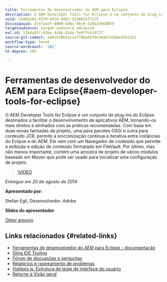```yaml
---
title: Ferramentas de desenvolvedor do AEM para Eclipse
description: O AEM Developer Tools for Eclipse é um conjunto de plug-ins do Eclipse destinados a facilitar o desenvolvimento de aplicativos AEM, tornando-os mais diretos e alinhados com as práticas recomendadas. Com base em duas novas fachadas de projeto, uma para pacotes OSGi e outra para conteúdo JCR, permite a sincronização contínua e iterativa entre instâncias do Eclipse e do AEM. Ele vem com um Navegador de conteúdo que permite a exibição e edição de conteúdo formatado em FileVault. Por último, mas não menos importante, contém uma amostra de projeto de vários módulos baseado em Maven que pode ser usado para inicializar uma configuração de projeto.
uuid: cb4bb28a-8370-4425-b082-3516b35f3125
discoiquuid: dfefaa5f-0800-4d6c-99c0-430b2d960079
targetaudience: target-audience advanced
exl-id: 539da93f-b3be-4c66-81de-fe97fcb19727
source-git-commit: e401bf0b5ac1e7f06a4576e36887358bed352162
workflow-type: tm+mt
source-wordcount: '261'
ht-degree: 10%

---
```


# Ferramentas de desenvolvedor do AEM para Eclipse{#aem-developer-tools-for-eclipse}

O AEM Developer Tools for Eclipse é um conjunto de plug-ins do Eclipse destinados a facilitar o desenvolvimento de aplicativos AEM, tornando-os mais diretos e alinhados com as práticas recomendadas. Com base em duas novas fachadas de projeto, uma para pacotes OSGi e outra para conteúdo JCR, permite a sincronização contínua e iterativa entre instâncias do Eclipse e do AEM. Ele vem com um Navegador de conteúdo que permite a exibição e edição de conteúdo formatado em FileVault. Por último, mas não menos importante, contém uma amostra de projeto de vários módulos baseado em Maven que pode ser usado para inicializar uma configuração de projeto.

>[!VIDEO](https://video.tv.adobe.com/v/19465/?quality=9)

*Entregue em 20 de agosto de 2014*

**Apresentado por:**

Stefan Egli, Desenvolvedor, Adobe

**Slides do apresentador**

[Obter arquivo](assets/aem-dev-tools-cq-gems.pdf)

## Links relacionados {#related-links}

* [Ferramentas de desenvolvedor do AEM para Eclipse - documentação](https://experienceleague.adobe.com/docs/experience-manager-cloud-service/content/implementing/developer-tools/eclipse.html?lang=pt-BR)
* [Sling IDE Tooling](https://sling.apache.org/documentation/development/ide-tooling.html)
* [Fórum de discussões e perguntas](https://help-forums.adobe.com/content/adobeforums/en/experience-manager-forum/adobe-experience-manager.html)
* [Relatórios e rastreamento de problemas](https://github.com/Adobe-Marketing-Cloud/aem-eclipse-developer-tools/issues)
* [Hobbes.js: Estrutura de teste de interface do usuário](https://docs.adobe.com/docs/en/aem/6-0/develop/components/hobbes.html)
* [Retorne à Visão geral](https://helpx.adobe.com/experience-manager/kt/eseminars/gems/aem-index.html)
